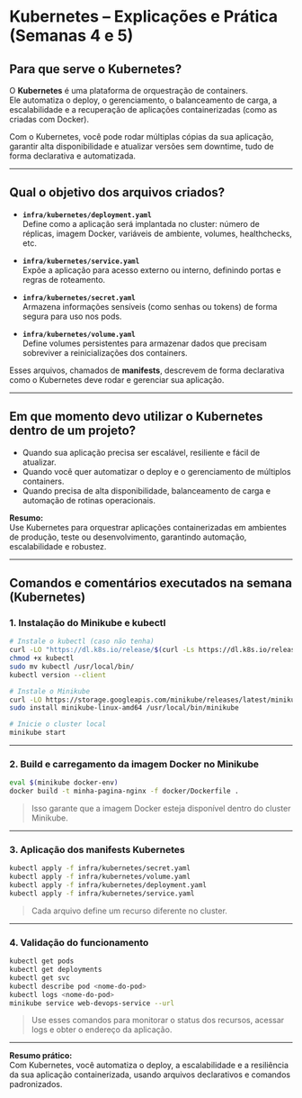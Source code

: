 # Kubernetes – Explicações e Prática (Semanas 4 e 5)

## Para que serve o Kubernetes?

O **Kubernetes** é uma plataforma de orquestração de containers.  
Ele automatiza o deploy, o gerenciamento, o balanceamento de carga, a escalabilidade e a recuperação de aplicações containerizadas (como as criadas com Docker).

Com o Kubernetes, você pode rodar múltiplas cópias da sua aplicação, garantir alta disponibilidade e atualizar versões sem downtime, tudo de forma declarativa e automatizada.

---

## Qual o objetivo dos arquivos criados?

- **`infra/kubernetes/deployment.yaml`**  
  Define como a aplicação será implantada no cluster: número de réplicas, imagem Docker, variáveis de ambiente, volumes, healthchecks, etc.

- **`infra/kubernetes/service.yaml`**  
  Expõe a aplicação para acesso externo ou interno, definindo portas e regras de roteamento.

- **`infra/kubernetes/secret.yaml`**  
  Armazena informações sensíveis (como senhas ou tokens) de forma segura para uso nos pods.

- **`infra/kubernetes/volume.yaml`**  
  Define volumes persistentes para armazenar dados que precisam sobreviver a reinicializações dos containers.

Esses arquivos, chamados de **manifests**, descrevem de forma declarativa como o Kubernetes deve rodar e gerenciar sua aplicação.

---

## Em que momento devo utilizar o Kubernetes dentro de um projeto?

- Quando sua aplicação precisa ser escalável, resiliente e fácil de atualizar.
- Quando você quer automatizar o deploy e o gerenciamento de múltiplos containers.
- Quando precisa de alta disponibilidade, balanceamento de carga e automação de rotinas operacionais.

**Resumo:**  
Use Kubernetes para orquestrar aplicações containerizadas em ambientes de produção, teste ou desenvolvimento, garantindo automação, escalabilidade e robustez.

---

## Comandos e comentários executados na semana (Kubernetes)

### 1. Instalação do Minikube e kubectl

```bash
# Instale o kubectl (caso não tenha)
curl -LO "https://dl.k8s.io/release/$(curl -Ls https://dl.k8s.io/release/stable.txt)/bin/linux/amd64/kubectl"
chmod +x kubectl
sudo mv kubectl /usr/local/bin/
kubectl version --client

# Instale o Minikube
curl -LO https://storage.googleapis.com/minikube/releases/latest/minikube-linux-amd64
sudo install minikube-linux-amd64 /usr/local/bin/minikube

# Inicie o cluster local
minikube start
```

---

### 2. Build e carregamento da imagem Docker no Minikube

```bash
eval $(minikube docker-env)
docker build -t minha-pagina-nginx -f docker/Dockerfile .
```

> Isso garante que a imagem Docker esteja disponível dentro do cluster Minikube.

---

### 3. Aplicação dos manifests Kubernetes

```bash
kubectl apply -f infra/kubernetes/secret.yaml
kubectl apply -f infra/kubernetes/volume.yaml
kubectl apply -f infra/kubernetes/deployment.yaml
kubectl apply -f infra/kubernetes/service.yaml
```

> Cada arquivo define um recurso diferente no cluster.

---

### 4. Validação do funcionamento

```bash
kubectl get pods
kubectl get deployments
kubectl get svc
kubectl describe pod <nome-do-pod>
kubectl logs <nome-do-pod>
minikube service web-devops-service --url
```

> Use esses comandos para monitorar o status dos recursos, acessar logs e obter o endereço da aplicação.

---

**Resumo prático:**  
Com Kubernetes, você automatiza o deploy, a escalabilidade e a resiliência da sua aplicação containerizada, usando arquivos declarativos e comandos padronizados.
